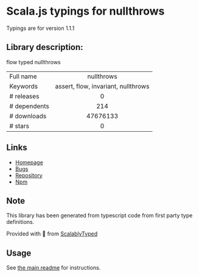 
# Scala.js typings for nullthrows

Typings are for version 1.1.1

## Library description:
flow typed nullthrows

|                    |                 |
| ------------------ | :-------------: |
| Full name          | nullthrows |
| Keywords           | assert, flow, invariant, nullthrows |
| # releases         | 0 |
| # dependents       | 214 |
| # downloads        | 47676133 |
| # stars            | 0 |

## Links
- [Homepage](https://github.com/zertosh/nullthrows#readme)
- [Bugs](https://github.com/zertosh/nullthrows/issues)
- [Repository](https://github.com/zertosh/nullthrows)
- [Npm](https://www.npmjs.com/package/nullthrows)
    


## Note
This library has been generated from typescript code from first party type definitions.

Provided with :purple_heart: from [ScalablyTyped](https://github.com/oyvindberg/ScalablyTyped)

## Usage
See [the main readme](../../readme.md) for instructions.


